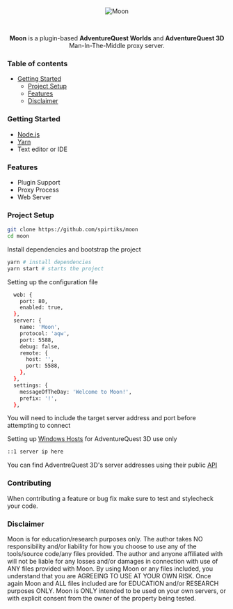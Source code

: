 <div align="center">
  <br />
  <p>
    <img src="https://i.imgur.com/D3fXN0w.png" alt="Moon" />
  </p>
  <br />
  <p>
    <b>Moon</b> is a plugin-based <b>AdventureQuest Worlds</b> and <b>AdventureQuest 3D</b> Man-In-The-Middle proxy server.
  </p>
</div>

### Table of contents

- [Getting Started](#getting-started)
  - [Project Setup](#Project-Setup)
  - [Features](#Features)
  - [Disclaimer](#disclaimer)

### Getting Started

* [Node.js](https://nodejs.org)
* [Yarn](https://yarnpkg.com/en/docs/install)
* Text editor or IDE

### Features

* Plugin Support
* Proxy Process
* Web Server

### Project Setup

```bash
git clone https://github.com/spirtiks/moon
cd moon
```

Install dependencies and bootstrap the project
```bash
yarn # install dependencies
yarn start # starts the project
```

Setting up the configuration file

```bash
  web: {
    port: 80,
    enabled: true,
  },
  server: {
    name: 'Moon',
    protocol: 'aqw',
    port: 5588,
    debug: false,
    remote: {
      host: '',
      port: 5588,
    },
  },
  settings: {
    messageOfTheDay: 'Welcome to Moon!',
    prefix: '!',
  },
```

You will need to include the target server address and port before attempting to connect

Setting up [Windows Hosts](https://gist.github.com/zenorocha/18b10a14b2deb214dc4ce43a2d2e2992) for AdventureQuest 3D use only

```bash
::1	server ip here
```

You can find AdventreQuest 3D's server addresses using their public [API](http://cdn.aq3d.com/api/game/serverlist)

### Contributing

When contributing a feature or bug fix make sure to test and stylecheck your code.

### Disclaimer

Moon is for education/research purposes only. The author takes NO responsibility and/or liability for how you choose to use any of the tools/source code/any files provided. The author and anyone affiliated with will not be liable for any losses and/or damages in connection with use of ANY files provided with Moon. By using Moon or any files included, you understand that you are AGREEING TO USE AT YOUR OWN RISK. Once again Moon and ALL files included are for EDUCATION and/or RESEARCH purposes ONLY. Moon is ONLY intended to be used on your own servers, or with explicit consent from the owner of the property being tested.
